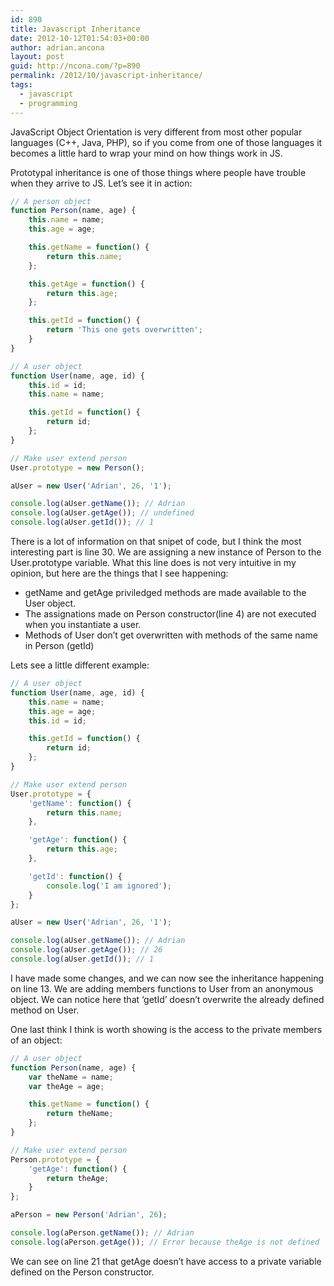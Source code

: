 ```yaml
---
id: 890
title: Javascript Inheritance
date: 2012-10-12T01:54:03+00:00
author: adrian.ancona
layout: post
guid: http://ncona.com/?p=890
permalink: /2012/10/javascript-inheritance/
tags:
  - javascript
  - programming
---
```

JavaScript Object Orientation is very different from most other popular languages (C++, Java, PHP), so if you come from one of those languages it becomes a little hard to wrap your mind on how things work in JS.

Prototypal inheritance is one of those things where people have trouble when they arrive to JS. Let&#8217;s see it in action:

<!--more-->

```js
// A person object
function Person(name, age) {
    this.name = name;
    this.age = age;

    this.getName = function() {
        return this.name;
    };

    this.getAge = function() {
        return this.age;
    };

    this.getId = function() {
        return 'This one gets overwritten';
    }
}

// A user object
function User(name, age, id) {
    this.id = id;
    this.name = name;

    this.getId = function() {
        return id;
    };
}

// Make user extend person
User.prototype = new Person();

aUser = new User('Adrian', 26, '1');

console.log(aUser.getName()); // Adrian
console.log(aUser.getAge()); // undefined
console.log(aUser.getId()); // 1
```

There is a lot of information on that snipet of code, but I think the most interesting part is line 30. We are assigning a new instance of Person to the User.prototype variable. What this line does is not very intuitive in my opinion, but here are the things that I see happening:

  * getName and getAge priviledged methods are made available to the User object.
  * The assignations made on Person constructor(line 4) are not executed when you instantiate a user.
  * Methods of User don&#8217;t get overwritten with methods of the same name in Person (getId)

Lets see a little different example:

```js
// A user object
function User(name, age, id) {
    this.name = name;
    this.age = age;
    this.id = id;

    this.getId = function() {
        return id;
    };
}

// Make user extend person
User.prototype = {
    'getName': function() {
        return this.name;
    },

    'getAge': function() {
        return this.age;
    },

    'getId': function() {
        console.log('I am ignored');
    }
};

aUser = new User('Adrian', 26, '1');

console.log(aUser.getName()); // Adrian
console.log(aUser.getAge()); // 26
console.log(aUser.getId()); // 1
```

I have made some changes, and we can now see the inheritance happening on line 13. We are adding members functions to User from an anonymous object. We can notice here that &#8216;getId&#8217; doesn&#8217;t overwrite the already defined method on User.

One last think I think is worth showing is the access to the private members of an object:

```js
// A user object
function Person(name, age) {
    var theName = name;
    var theAge = age;

    this.getName = function() {
        return theName;
    };
}

// Make user extend person
Person.prototype = {
    'getAge': function() {
        return theAge;
    }
};

aPerson = new Person('Adrian', 26);

console.log(aPerson.getName()); // Adrian
console.log(aPerson.getAge()); // Error because theAge is not defined
```

We can see on line 21 that getAge doesn&#8217;t have access to a private variable defined on the Person constructor.
